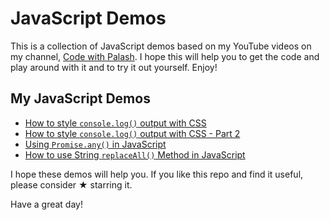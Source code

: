 # JavaScript Demos

This is a collection of JavaScript demos based on my YouTube videos on my channel, [Code with Palash](https://www.youtube.com/channel/UCnnhIfN-A4JPs2ogiN59MRA). I hope this will help you to get the code and play around with it and to try it out yourself. Enjoy!

## My JavaScript Demos

- [How to style `console.log()` output with CSS](https://codewithpalash.github.io/javascript-demos/demos/style-console-log/)
- [How to style `console.log()` output with CSS - Part 2](https://codewithpalash.github.io/javascript-demos/demos/style-console-log-pt2/)
- [Using `Promise.any()` in JavaScript](https://codewithpalash.github.io/javascript-demos/demos/promise-any/)
- [How to use String `replaceAll()` Method in JavaScript](https://codewithpalash.github.io/javascript-demos/demos/string-replaceall/)

I hope these demos will help you. If you like this repo and find it useful, please consider ★ starring it.

Have a great day!
